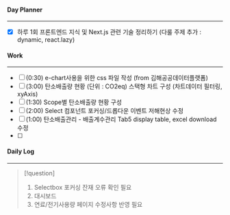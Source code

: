 
#### Day Planner
---
- [x] 하루 1회 프론트엔드 지식 및 Next.js 관련 기술 정리하기 (다룰 주제 추가 : dynamic, react.lazy)


#### Work
---
- [ ] (0:30) e-chart사용을 위한 css 파일 작성 (from 김해공공데이터플랫폼)
- [ ] (3:00) 탄소배출량 현황 (단위 : CO2eq) 스택형 차트 구성 (차트데이터 필터링, xyAxis)
- [ ] (1:30) Scope별 탄소배출량 현황 구성
- [ ] (2:00) Select 컴포넌트 포커싱/드롭다운 이벤트 저해현상 수정
- [ ] (1:00) 탄소배출관리 - 배출계수관리 Tab5 display table, excel download 수정
- [ ] 


#### Daily Log
---
> [!question]
> 1. Selectbox 포커싱 잔재 오류 확인 필요
> 2. 대시보드
> 3. 연료/전기사용량 페이지 수정사항 반영 필요


